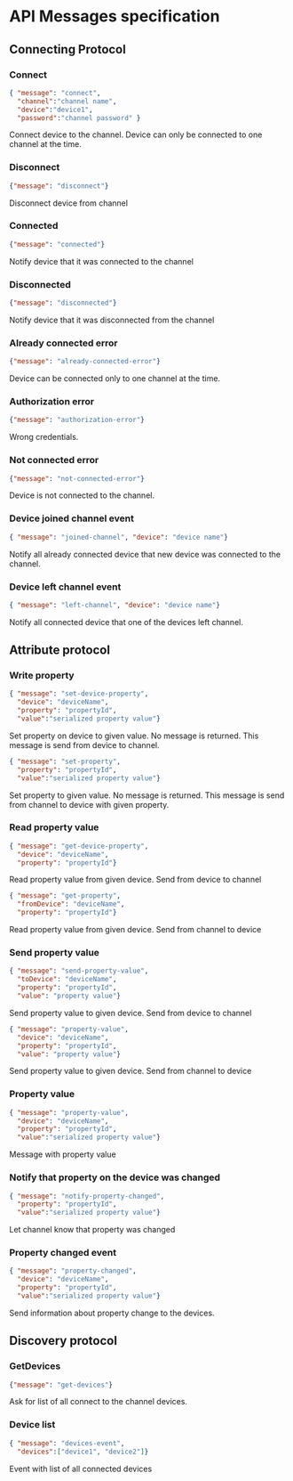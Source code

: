 # API Messages specification

## Connecting Protocol

### Connect
```json
{ "message": "connect", 
  "channel":"channel name", 
  "device":"device1", 
  "password":"channel password" }
```
Connect device to the channel. Device can only be connected to one channel at the time. 

### Disconnect
```json
{"message": "disconnect"}
```
Disconnect device from channel

### Connected
```json
{"message": "connected"}
```
Notify device that it was connected to the channel

### Disconnected
```json
{"message": "disconnected"}
```
Notify device that it was disconnected from the channel

### Already connected error
```json
{"message": "already-connected-error"}
```
Device can be connected only to one channel at the time. 

### Authorization error
```json
{"message": "authorization-error"}
```
Wrong credentials. 

### Not connected error
```json
{"message": "not-connected-error"}
```
Device is not connected to the channel. 

### Device joined channel event
```json
{ "message": "joined-channel", "device": "device name"}
```
Notify all already connected device that new device was connected to the channel.

### Device left channel event
```json
{ "message": "left-channel", "device": "device name"}
```
Notify all connected device that one of the devices left channel.


## Attribute protocol

### Write property
```json
{ "message": "set-device-property", 
  "device": "deviceName", 
  "property": "propertyId", 
  "value":"serialized property value"}
```
Set property on device to given value. No message is returned. This message is send from device to channel.

```json
{ "message": "set-property", 
  "property": "propertyId", 
  "value":"serialized property value"}
```
Set property to given value. No message is returned. This message is send from channel to device with given property.

### Read property value
```json
{ "message": "get-device-property", 
  "device": "deviceName", 
  "property": "propertyId"}
```
Read property value from given device. Send from device to channel

```json
{ "message": "get-property", 
  "fromDevice": "deviceName", 
  "property": "propertyId"}
```
Read property value from given device. Send from channel to device

### Send property value
```json
{ "message": "send-property-value", 
  "toDevice": "deviceName", 
  "property": "propertyId",
  "value": "property value"}
```
Send property value to given device. Send from device to channel

```json
{ "message": "property-value", 
  "device": "deviceName", 
  "property": "propertyId",
  "value": "property value"}
```
Send property value to given device. Send from channel to device

### Property value
```json
{ "message": "property-value", 
  "device": "deviceName", 
  "property": "propertyId",
  "value":"serialized property value"}
```
Message with property value

### Notify that property on the device was changed
```json
{ "message": "notify-property-changed", 
  "property": "propertyId",
  "value":"serialized property value"}
```
Let channel know that property was changed

### Property changed event
```json
{ "message": "property-changed", 
  "device": "deviceName", 
  "property": "propertyId",
  "value":"serialized property value"}
```
Send information about property change to the devices.



## Discovery protocol

### GetDevices
```json
{"message": "get-devices"}
```
Ask for list of all connect to the channel devices. 

### Device list
```json
{ "message": "devices-event", 
  "devices":["device1", "device2"]}
```
Event with list of all connected devices 


